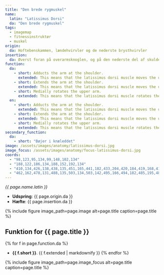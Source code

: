 ```yaml
---
title: "Den brede rygmuskel"
name:
  latin: "Latissimus Dorsi"
  da: "Den brede rygmuskel"
tags:
  - imagemap
  - fitnessinstruktør
  - muskel
origin: 
  da: Hoftebenskammen, lændehvirvler og de nederste brysthvirvler
insertion: 
  da: Øverst foran på overarmsknoglen, og på den nederste del af skulderbladet
function:
  da:
    - short: Adducts the arm at the shoulder.
      extended: This means that the latissimus dorsi muscle moves the upper arm toward the vertical midline of the body (i.e. the action of pulling your arms in to your sides).
    - short: Extends the arm at the shoulder.
      extended: This means that the latissimus dorsi muscle moves the upper arm downward to the rear.
    - short: Medially rotates the upper arm.
      extended: This means that the latissimus dorsi muscle rotates the upper arm inward around the axis of the bone (i.e. it rotates the upper arm toward the vertical midline of the body).
  en:
    - short: Adducts the arm at the shoulder.
      extended: This means that the latissimus dorsi muscle moves the upper arm toward the vertical midline of the body (i.e. the action of pulling your arms in to your sides).
    - short: Extends the arm at the shoulder.
      extended: This means that the latissimus dorsi muscle moves the upper arm downward to the rear.
    - short: Medially rotates the upper arm.
      extended: This means that the latissimus dorsi muscle rotates the upper arm inward around the axis of the bone (i.e. it rotates the upper arm toward the vertical midline of the body).
secondary_function:
  da:
    - short: "Bøjer i knæleddet"
image: /assets/images/anatomy/latissimus-dorsi.jpg
image_focus: /assets/images/anatomy/focus-latissimus-dorsi.jpg
coords:
  - "98,123,95,134,99,148,102,134"
  - "188,122,186,134,188,152,192,134"
  - "410,134,426,138,438,135,451,165,441,182,433,204,420,184,419,168,412,146"
  - "462,162,478,131,488,135,503,134,503,142,495,166,494,182,485,195,481,202"
---
```


_{{ page.name.latin }}_

- **Udspring**: {{ page.origin.da }}
- **Hæfte**: {{ page.insertion.da }}

{% include figure image_path=page.image alt=page.title caption=page.title %}

## Funktion for {{ page.title }}

{% for f in page.function.da %}
- **{{ f.short }}**.
  {{ f.extended | markdownify }}
{% endfor %}

{% include figure image_path=page.image_focus alt=page.title caption=page.title %}
